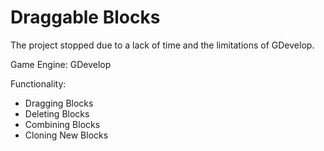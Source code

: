 # Draggable Blocks

The project stopped due to a lack of time and the limitations of GDevelop.

Game Engine: GDevelop

Functionality:
- Dragging Blocks
- Deleting Blocks
- Combining Blocks
- Cloning New Blocks
